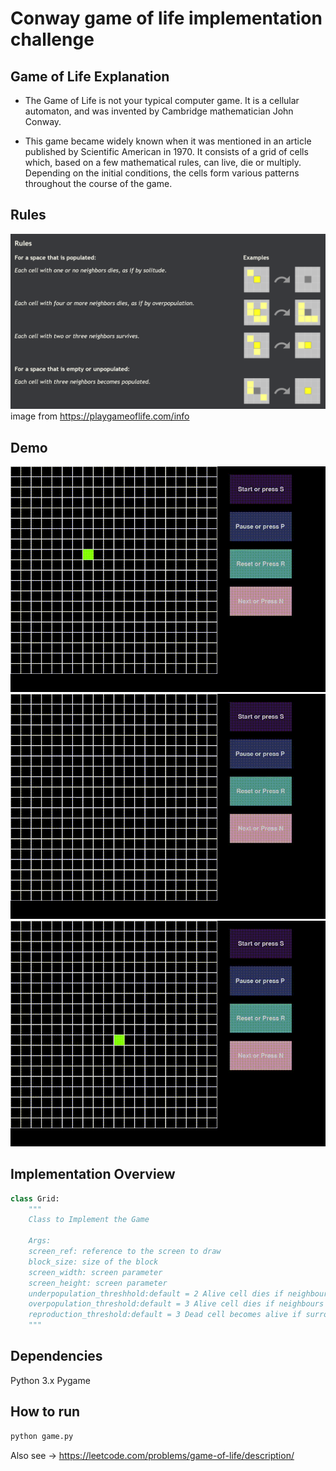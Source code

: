 # Conway game of life implementation challenge

## Game of Life Explanation

- The Game of Life is not your typical computer game. It is a cellular automaton, and was invented by Cambridge mathematician John Conway.

- This game became widely known when it was mentioned in an article published by Scientific American in 1970. It consists of a grid of cells which, based on a few mathematical rules, can live, die or multiply. Depending on the initial conditions, the cells form various patterns throughout the course of the game.

## Rules

![Rules](Data/image.png)
image from https://playgameoflife.com/info

## Demo

![Demo1](Data/D1.gif) ![Demo2](Data/D3.gif) ![Demo3](Data/D2.gif)

## Implementation Overview
```python
class Grid:
    """
    Class to Implement the Game
    
    Args:
    screen_ref: reference to the screen to draw
    block_size: size of the block
    screen_width: screen parameter
    screen_height: screen parameter
    underpopulation_threshhold:default = 2 Alive cell dies if neighbours less than this threshold(exclusive)
    overpopulation_threshold:default = 3 Alive cell dies if neighbours more than this threshold(exclusive)
    reproduction_threshold:default = 3 Dead cell becomes alive if surrounded by exactly this number of cells
    """
```
## Dependencies
Python 3.x
Pygame

## How to run
```bash
python game.py
```

Also see -> https://leetcode.com/problems/game-of-life/description/
